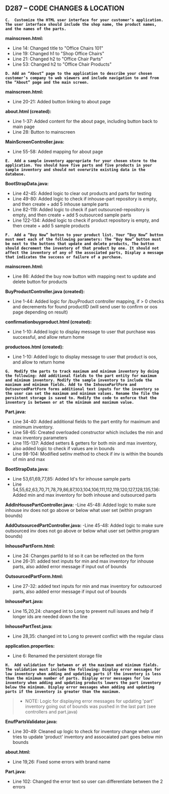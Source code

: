 ## D287 – CODE CHANGES & LOCATION

**``C.  Customize the HTML user interface for your customer’s application. The user interface should include the shop name, the product names, and the names of the parts.``**

**mainscreen.html:**
- Line 14: Changed title to "Office Chairs 101"
- Line 19: Changed h1 to "Shop Office Chairs"
- Line 21: Changed h2 to "Office Chair Parts"
- Line 53: Changed h2 to "Office Chair Products" 

**``D. Add an “About” page to the application to describe your chosen customer’s company to web viewers and include navigation to and from the “About” page and the main screen.``**

**mainscreen.html:**
- Line 20-21: Added button linking to about page

**about.html (created):**
- Line 1-37: Added content for the about page, including button back to main page
- Line 28: Button to mainscreen

**MainScreenController.java:**
- Line 55-58: Added mapping for about page

**``E.  Add a sample inventory appropriate for your chosen store to the application. You should have five parts and five products in your sample inventory and should not overwrite existing data in the database.``**

**BootStrapData.java:**
- Line 42-45: Added logic to clear out products and parts for testing
- Line 49-80: Added logic to check if inhouse-part repository is empty, and then create + add 5 inhouse sample parts
- Line 82-119: Added logic to check if part outsourced-repository is empty, and then create + add 5 outsourced sample parts
- Line 122-134: Added logic to check if product repository is empty, and then create + add 5 sample products

**``F.  Add a “Buy Now” button to your product list. Your “Buy Now” button must meet each of the following parameters: The “Buy Now” button must be next to the buttons that update and delete products, The button should decrement the inventory of that product by one. It should not affect the inventory of any of the associated parts, Display a message that indicates the success or failure of a purchase.``**

**mainscreen.html:**
- Line 86: Added the buy now button with mapping next to update and delete button for products

**BuyProductController.java (created):**
- Line 1-44: Added logic for /buyProduct controller mapping, if > 0 checks and decrements for found productID (will send user to confirm or oos page depending on result) 

**confirmationbuyproduct.html (created):**
- Line 1-10: Added logic to display message to user that purchase was successful, and allow return home

**productoos.html (created):**
- Line 1-10: Added logic to display message to user that product is oos, and allow to return home

**``G.  Modify the parts to track maximum and minimum inventory by doing the following: Add additional fields to the part entity for maximum and minimum inventory. Modify the sample inventory to include the maximum and minimum fields. Add to the InhousePartForm and OutsourcedPartForm forms additional text inputs for the inventory so the user can set the maximum and minimum values. Rename the file the persistent storage is saved to. Modify the code to enforce that the inventory is between or at the minimum and maximum value.``**

**Part.java:**
- Line 34-40: Added additional fields to the part entity for maximum and minimum inventory.
- Line 58-65: Created overloaded constructor which includes the min and max inventory parameters
- Line 115-137: Added setters & getters for both min and max inventory, also added logic to check if values are in bounds
- Line 98-104: Modified setInv method to check if inv is within the bounds of min and max

**BootStrapData.java:**
- Line 53,61,69,77,85: Added Id's for inhouse sample parts
- Line 54,55,62,63,70,71,78,79,86,87,103,104,106,111,112,119,120,127,128,135,136: Added min and max inventory for both inhouse and outsourced parts

**AddInHousePartController.java:**
-Line 45-48: Added logic to make sure inhouse inv does not go above or below what user set (within program bounds) 

**AddOutsourcedPartController.java:**
-Line 45-48: Added logic to make sure outsourced inv does not go above or below what user set (within program bounds) 

**InhousePartForm.html:**
- Line 24: Changes partId to Id so it can be reflected on the form
- Line 26-31: added text inputs for min and max inventory for inhouse parts, also added error message if input out of bounds

**OutsourcedPartForm.html:**
- Line 27-32: added text inputs for min and max inventory for outsourced parts, also added error message if input out of bounds

**InhousePart.java:**
- Line 15,20,24: changed int to Long to prevent null issues and help if longer ids are needed down the line

**InhousePartTest.java:**
- Line 28,35: changed int to Long to prevent conflict with the regular class

**application.properties:**
- Line 6: Renamed the persistent storage file

**``H.  Add validation for between or at the maximum and minimum fields. The validation must include the following: Display error messages for low inventory when adding and updating parts if the inventory is less than the minimum number of parts. Display error messages for low inventory when adding and updating products lowers the part inventory below the minimum. Display error messages when adding and updating parts if the inventory is greater than the maximum.``**

>- NOTE: Logic for displaying error messages for updating 'part' inventory going out of bounds was pushed in the last part (see controllers and part.java)

**EnufPartsValidator.java:**
- Line 30-49: Cleaned up logic to check for inventory change when user tries to update 'product' inventory and assocaiated part goes below min bounds

**about.html:**
- Line 19,26: Fixed some errors with brand name

**Part.java:**
- Line 102: Changed the error text so user can differentiate between the 2 errors